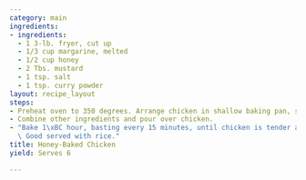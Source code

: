 ```yaml
---
category: main
ingredients:
- ingredients:
  - 1 3-lb. fryer, cut up
  - 1/3 cup margarine, melted
  - 1/2 cup honey
  - 2 Tbs. mustard
  - 1 tsp. salt
  - 1 tsp. curry powder
layout: recipe_layout
steps:
- Preheat oven to 350 degrees. Arrange chicken in shallow baking pan, skin-side up.
- Combine other ingredients and pour over chicken.
- "Bake 1\xBC hour, basting every 15 minutes, until chicken is tender and nicely browned.\
  \ Good served with rice."
title: Honey-Baked Chicken
yield: Serves 6

---
```

